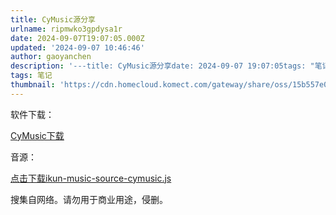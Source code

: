 ```yaml
---
title: CyMusic源分享
urlname: ripmwko3gpdysa1r
date: 2024-09-07T19:07:05.000Z
updated: '2024-09-07 10:46:46'
author: gaoyanchen
description: '---title: CyMusic源分享date: 2024-09-07 19:07:05tags: "笔记"thumbnail: "https://cdn.homecloud.komect.com/gateway/share/oss/15b557e0d25406b90ad79d6344b00...'
tags: 笔记
thumbnail: 'https://cdn.homecloud.komect.com/gateway/share/oss/15b557e0d25406b90ad79d6344b00129a0dd0fa0aee9621199a1cc26520e304b36fa8dc1c10ec1d537bbcd420af0da2c5323965cd4901197fa800169f03af58cd4e587d6ec914bb23c14fb02b6d07dd874238f80bcedf875f42ede08c77770ec581f96fe59398604a071e6b2549168e1b4658aaf8807f4d219fbd6fcf66b3be72e6afb3e5e914a7f956dd17d1269f00f'
---
```

软件下载：

[CyMusic下载](https://github.com/gyc-12/music-player-master/releases)

音源：

[点击下载ikun-music-source-cymusic.js](https://cdn.homecloud.komect.com/gateway/share/oss/15b557e0d25406b90ad79d6344b001290cc3d3277b113362c7f7cea8717aca0e116b789fbda156c6806750226f9c5c5552737a49c6ee91b18310e5488a24303cc1f35078e93f0e004e05430551c1b99a194e02f826d737e1c1b8386d8bd03dd48d51badc7facac9b26bcd9847625a9959f47754fbd38f83c31bf332b680c0b8cded53bc83ed6534d06250aac6ebbe386717a412ea717178112f90dc89e6a5f1b)

搜集自网络。请勿用于商业用途，侵删。






